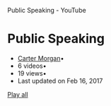 Public Speaking - YouTube

#  Public Speaking

- [Carter Morgan](https://www.youtube.com/channel/UC1mrTpMnszxlv_fpRjht0dQ)•
- 6 videos•
- 19 views•
- Last updated on Feb 16, 2017

 [Play all](https://www.youtube.com/watch?v=_O_WYvm2iQE&list=PLjmHRLnKqDD727YUBMRQCXOKvH09Es0zK)